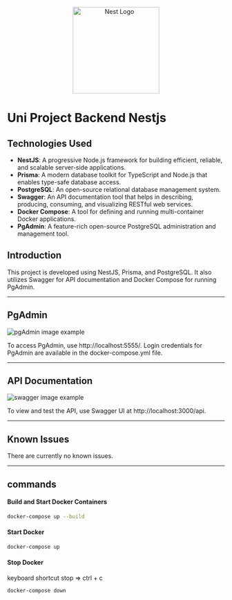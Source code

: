 <p align="center">
  <a href="http://nestjs.com/" target="blank"><img src="https://nestjs.com/img/logo-small.svg" width="200" alt="Nest Logo" /></a>
</p>

# Uni Project Backend Nestjs

## Technologies Used

- **NestJS**: A progressive Node.js framework for building efficient, reliable, and scalable server-side applications.
- **Prisma**: A modern database toolkit for TypeScript and Node.js that enables type-safe database access.
- **PostgreSQL**: An open-source relational database management system.
- **Swagger**: An API documentation tool that helps in describing, producing, consuming, and visualizing RESTful web services.
- **Docker Compose**: A tool for defining and running multi-container Docker applications.
- **PgAdmin**: A feature-rich open-source PostgreSQL administration and management tool.


## Introduction

This project is developed using NestJS, Prisma, and PostgreSQL. It also utilizes Swagger for API documentation and Docker Compose for running PgAdmin.

***

## PgAdmin
<img src="https://tu-graz-library.github.io/docs-repository/services/images/pgadmin-login.png?raw=true" alt="pgAdmin image example">

To access PgAdmin, use http://localhost:5555/. Login credentials for PgAdmin are available in the docker-compose.yml file.
***
## API Documentation

<img src="https://addons.mozilla.org/user-media/previews/full/192/192679.png?modified=1622132852" alt="swagger image example">

To view and test the API, use Swagger UI at http://localhost:3000/api.
***
## Known Issues
There are currently no known issues.
***
## commands
#### Build and Start Docker Containers

```bash
docker-compose up --build
```

#### Start Docker

```bash
docker-compose up 
```

#### Stop Docker
keyboard shortcut stop => ctrl + c

```bash
docker-compose down 
```

